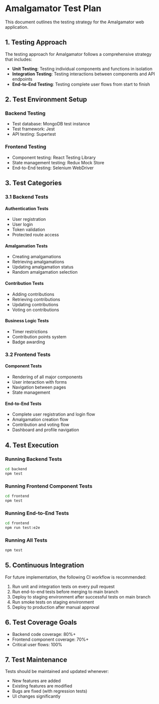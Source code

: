 # Amalgamator Test Plan

This document outlines the testing strategy for the Amalgamator web application.

## 1. Testing Approach

The testing approach for Amalgamator follows a comprehensive strategy that includes:

- **Unit Testing**: Testing individual components and functions in isolation
- **Integration Testing**: Testing interactions between components and API endpoints
- **End-to-End Testing**: Testing complete user flows from start to finish

## 2. Test Environment Setup

### Backend Testing
- Test database: MongoDB test instance
- Test framework: Jest
- API testing: Supertest

### Frontend Testing
- Component testing: React Testing Library
- State management testing: Redux Mock Store
- End-to-End testing: Selenium WebDriver

## 3. Test Categories

### 3.1 Backend Tests

#### Authentication Tests
- User registration
- User login
- Token validation
- Protected route access

#### Amalgamation Tests
- Creating amalgamations
- Retrieving amalgamations
- Updating amalgamation status
- Random amalgamation selection

#### Contribution Tests
- Adding contributions
- Retrieving contributions
- Updating contributions
- Voting on contributions

#### Business Logic Tests
- Timer restrictions
- Contribution points system
- Badge awarding

### 3.2 Frontend Tests

#### Component Tests
- Rendering of all major components
- User interaction with forms
- Navigation between pages
- State management

#### End-to-End Tests
- Complete user registration and login flow
- Amalgamation creation flow
- Contribution and voting flow
- Dashboard and profile navigation

## 4. Test Execution

### Running Backend Tests
```bash
cd backend
npm test
```

### Running Frontend Component Tests
```bash
cd frontend
npm test
```

### Running End-to-End Tests
```bash
cd frontend
npm run test:e2e
```

### Running All Tests
```bash
npm test
```

## 5. Continuous Integration

For future implementation, the following CI workflow is recommended:

1. Run unit and integration tests on every pull request
2. Run end-to-end tests before merging to main branch
3. Deploy to staging environment after successful tests on main branch
4. Run smoke tests on staging environment
5. Deploy to production after manual approval

## 6. Test Coverage Goals

- Backend code coverage: 80%+
- Frontend component coverage: 70%+
- Critical user flows: 100%

## 7. Test Maintenance

Tests should be maintained and updated whenever:
- New features are added
- Existing features are modified
- Bugs are fixed (with regression tests)
- UI changes significantly
